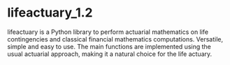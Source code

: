 # lifeactuary_1.2
lifeactuary is a Python library to perform actuarial mathematics on life contingencies and classical financial mathematics computations. Versatile, simple and easy to use. The main functions are implemented using the usual actuarial approach, making it a natural choice for the life actuary.
